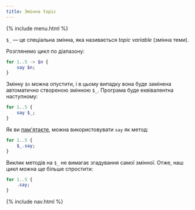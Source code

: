 ```yaml
---
title: Змінна topic
---
```


{% include menu.html %}

`$_` — це спеціальна змінна, яка називається _topic variable_ (змінна теми).

Розглянемо цикл по діапазону:

```raku
for 1..5 -> $n {
    say $n;
}
```

Змінну `$n` можна опустити, і в цьому випадку вона буде замінена автоматично створеною змінною `$_`. Програма буде еквівалентна наступному:

```raku
for 1..5 {
    say $_;
}
```

Як ви [пам'ятаєте](/uk/essentials/hello-world/), можна використовувати `say` як метод:

```raku
for 1..5 {
    $_.say;
}
```

Виклик методів на `$_` не вимагає згадування самої змінної. Отже, наш цикл можна ще більше спростити:

```raku
for 1..5 {
    .say;
}
```

{% include nav.html %}